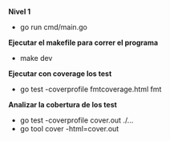 **Nivel 1**
- go run cmd/main.go

**Ejecutar el makefile para correr el programa**

- make dev

**Ejecutar con coverage los test**

- go test -coverprofile fmtcoverage.html fmt

**Analizar la cobertura de los test**

- go test -coverprofile cover.out ./...
- go tool cover -html=cover.out

